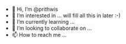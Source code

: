 - 👋 Hi, I’m @prithwis
- 👀 I’m interested in ... will fill all this in later :-)
- 🌱 I’m currently learning ...
- 💞️ I’m looking to collaborate on ...
- 📫 How to reach me ...

<!---
prithwis/prithwis is a ✨ special ✨ repository because its `README.md` (this file) appears on your GitHub profile.
You can click the Preview link to take a look at your changes.
--->
